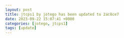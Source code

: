 ```yaml
---
layout: post
title: jtcps1 by jotego has been updated to 2ac8ce7
date: 2023-09-22 15:07:41 +0000
categories: [jotego, jtcps1]
tags: [update]
---
```


